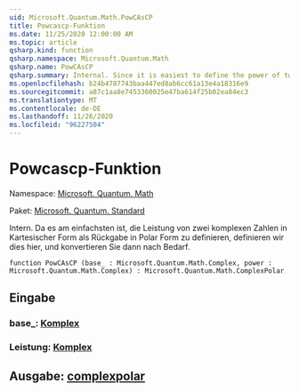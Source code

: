 ```yaml
---
uid: Microsoft.Quantum.Math.PowCAsCP
title: Powcascp-Funktion
ms.date: 11/25/2020 12:00:00 AM
ms.topic: article
qsharp.kind: function
qsharp.namespace: Microsoft.Quantum.Math
qsharp.name: PowCAsCP
qsharp.summary: Internal. Since it is easiest to define the power of two complex numbers in cartesian form as returning in polar form, we define that here, then convert as needed.
ms.openlocfilehash: b24b4787743baa447ed8ab6cc61a13e4a18316e9
ms.sourcegitcommit: a87c1aa8e7453360025e47ba614f25b02ea84ec3
ms.translationtype: MT
ms.contentlocale: de-DE
ms.lasthandoff: 11/26/2020
ms.locfileid: "96227504"
---
```

# <a name="powcascp-function"></a>Powcascp-Funktion

Namespace: [Microsoft. Quantum. Math](xref:Microsoft.Quantum.Math)

Paket: [Microsoft. Quantum. Standard](https://nuget.org/packages/Microsoft.Quantum.Standard)


Intern. Da es am einfachsten ist, die Leistung von zwei komplexen Zahlen in Kartesischer Form als Rückgabe in Polar Form zu definieren, definieren wir dies hier, und konvertieren Sie dann nach Bedarf.

```qsharp
function PowCAsCP (base_ : Microsoft.Quantum.Math.Complex, power : Microsoft.Quantum.Math.Complex) : Microsoft.Quantum.Math.ComplexPolar
```


## <a name="input"></a>Eingabe

### <a name="base_--complex"></a>base_: [Komplex](xref:Microsoft.Quantum.Math.Complex)




### <a name="power--complex"></a>Leistung: [Komplex](xref:Microsoft.Quantum.Math.Complex)





## <a name="output--complexpolar"></a>Ausgabe: [complexpolar](xref:Microsoft.Quantum.Math.ComplexPolar)

